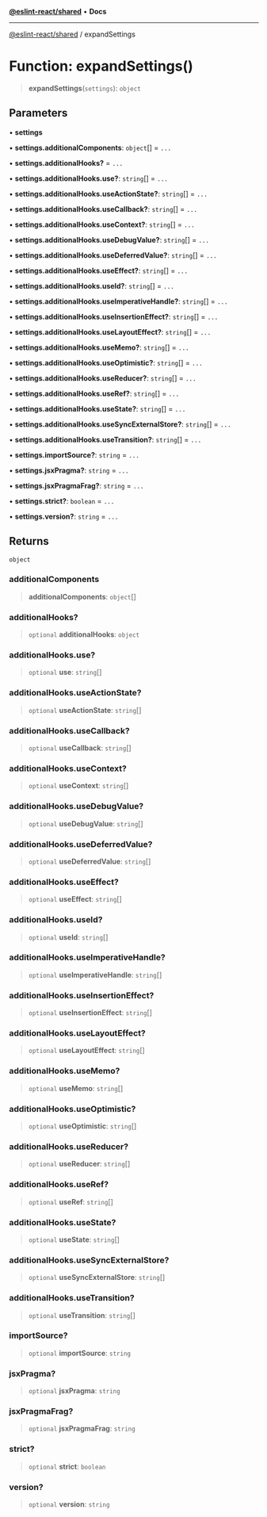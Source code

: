 [**@eslint-react/shared**](../README.md) • **Docs**

***

[@eslint-react/shared](../README.md) / expandSettings

# Function: expandSettings()

> **expandSettings**(`settings`): `object`

## Parameters

• **settings**

• **settings.additionalComponents**: `object`[] = `...`

• **settings.additionalHooks?** = `...`

• **settings.additionalHooks.use?**: `string`[] = `...`

• **settings.additionalHooks.useActionState?**: `string`[] = `...`

• **settings.additionalHooks.useCallback?**: `string`[] = `...`

• **settings.additionalHooks.useContext?**: `string`[] = `...`

• **settings.additionalHooks.useDebugValue?**: `string`[] = `...`

• **settings.additionalHooks.useDeferredValue?**: `string`[] = `...`

• **settings.additionalHooks.useEffect?**: `string`[] = `...`

• **settings.additionalHooks.useId?**: `string`[] = `...`

• **settings.additionalHooks.useImperativeHandle?**: `string`[] = `...`

• **settings.additionalHooks.useInsertionEffect?**: `string`[] = `...`

• **settings.additionalHooks.useLayoutEffect?**: `string`[] = `...`

• **settings.additionalHooks.useMemo?**: `string`[] = `...`

• **settings.additionalHooks.useOptimistic?**: `string`[] = `...`

• **settings.additionalHooks.useReducer?**: `string`[] = `...`

• **settings.additionalHooks.useRef?**: `string`[] = `...`

• **settings.additionalHooks.useState?**: `string`[] = `...`

• **settings.additionalHooks.useSyncExternalStore?**: `string`[] = `...`

• **settings.additionalHooks.useTransition?**: `string`[] = `...`

• **settings.importSource?**: `string` = `...`

• **settings.jsxPragma?**: `string` = `...`

• **settings.jsxPragmaFrag?**: `string` = `...`

• **settings.strict?**: `boolean` = `...`

• **settings.version?**: `string` = `...`

## Returns

`object`

### additionalComponents

> **additionalComponents**: `object`[]

### additionalHooks?

> `optional` **additionalHooks**: `object`

### additionalHooks.use?

> `optional` **use**: `string`[]

### additionalHooks.useActionState?

> `optional` **useActionState**: `string`[]

### additionalHooks.useCallback?

> `optional` **useCallback**: `string`[]

### additionalHooks.useContext?

> `optional` **useContext**: `string`[]

### additionalHooks.useDebugValue?

> `optional` **useDebugValue**: `string`[]

### additionalHooks.useDeferredValue?

> `optional` **useDeferredValue**: `string`[]

### additionalHooks.useEffect?

> `optional` **useEffect**: `string`[]

### additionalHooks.useId?

> `optional` **useId**: `string`[]

### additionalHooks.useImperativeHandle?

> `optional` **useImperativeHandle**: `string`[]

### additionalHooks.useInsertionEffect?

> `optional` **useInsertionEffect**: `string`[]

### additionalHooks.useLayoutEffect?

> `optional` **useLayoutEffect**: `string`[]

### additionalHooks.useMemo?

> `optional` **useMemo**: `string`[]

### additionalHooks.useOptimistic?

> `optional` **useOptimistic**: `string`[]

### additionalHooks.useReducer?

> `optional` **useReducer**: `string`[]

### additionalHooks.useRef?

> `optional` **useRef**: `string`[]

### additionalHooks.useState?

> `optional` **useState**: `string`[]

### additionalHooks.useSyncExternalStore?

> `optional` **useSyncExternalStore**: `string`[]

### additionalHooks.useTransition?

> `optional` **useTransition**: `string`[]

### importSource?

> `optional` **importSource**: `string`

### jsxPragma?

> `optional` **jsxPragma**: `string`

### jsxPragmaFrag?

> `optional` **jsxPragmaFrag**: `string`

### strict?

> `optional` **strict**: `boolean`

### version?

> `optional` **version**: `string`
